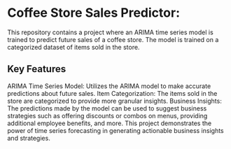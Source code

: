 # Coffee Store Sales Predictor:

This repository contains a project where an ARIMA time series model is trained to predict future sales of a coffee store. The model is trained on a categorized dataset of items sold in the store.

## Key Features
ARIMA Time Series Model: Utilizes the ARIMA model to make accurate predictions about future sales.
Item Categorization: The items sold in the store are categorized to provide more granular insights.
Business Insights: The predictions made by the model can be used to suggest business strategies such as offering discounts or combos on menus, providing additional employee benefits, and more.
This project demonstrates the power of time series forecasting in generating actionable business insights and strategies.
